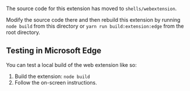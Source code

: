 
The source code for this extension has moved to `shells/webextension`.

Modify the source code there and then rebuild this extension by running `node build` from this directory or `yarn run build:extension:edge` from the root directory.

## Testing in Microsoft Edge

You can test a local build of the web extension like so:

 1. Build the extension: `node build`
 1. Follow the on-screen instructions.
